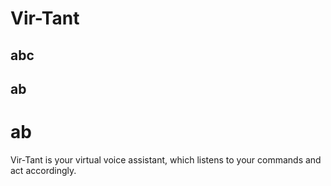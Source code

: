 # Vir-Tant
## abc
## ab
# ab
Vir-Tant is your virtual voice assistant, which listens to your commands and act accordingly.


